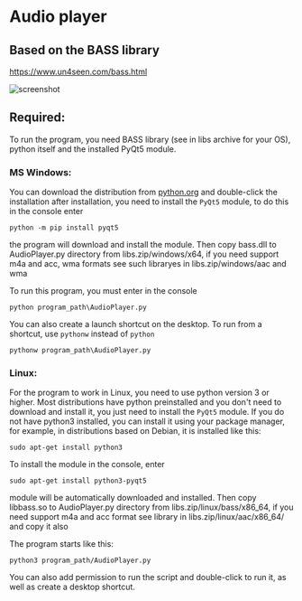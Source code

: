 # Audio player
## Based on the BASS library
https://www.un4seen.com/bass.html

![screenshot](https://gitlab.com/GennadiyVick/audioplayer/blob/master/image.png)
## Required:
To run the program, you need BASS library (see in libs archive for your OS), python itself and the installed PyQt5 module.

### MS Windows:
You can download the distribution from [python.org](https://www.python.org/downloads/) and double-click the installation
after installation, you need to install the `PyQt5` module, to do this in the console enter 
```console
python -m pip install pyqt5
```
the program will download and install the module.
Then copy bass.dll to AudioPlayer.py directory from libs.zip/windows/x64, if you need support m4a and acc, wma formats see such libraryes in libs.zip/windows/aac and wma

To run this program, you must enter in the console
```console
python program_path\AudioPlayer.py
```
You can also create a launch shortcut on the desktop.
To run from a shortcut, use `pythonw` instead of `python`
```console
pythonw program_path\AudioPlayer.py
```

### Linux:
For the program to work in Linux, you need to use python version 3 or higher.
Most distributions have python preinstalled and you don't need to download and install it, 
you just need to install the `PyQt5` module.
If you do not have python3 installed, you can install it using your package manager, 
for example, in distributions based on Debian, it is installed like this:
```console
sudo apt-get install python3
```
To install the module in the console, enter
```console
sudo apt-get install python3-pyqt5
```
module will be automatically downloaded and installed.
Then copy libbass.so to AudioPlayer.py directory from libs.zip/linux/bass/x86_64, if you need support m4a and acc format see library in libs.zip/linux/aac/x86_64/ and copy it also

The program starts like this:
```console
python3 program_path/AudioPlayer.py
```
You can also add permission to run the script and double-click to run it, as well as create a desktop shortcut.


